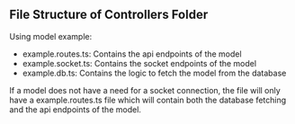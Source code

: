 ## File Structure of Controllers Folder

Using model example:

- example.routes.ts: Contains the api endpoints of the model
- example.socket.ts: Contains the socket endpoints of the model
- example.db.ts: Contains the logic to fetch the model from the database

If a model does not have a need for a socket connection, the file will only have a example.routes.ts file which will
contain both the database fetching and the api endpoints of the model.
